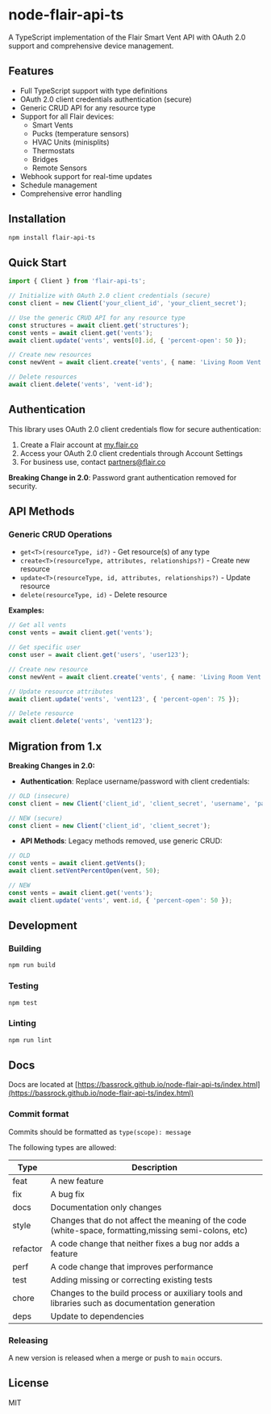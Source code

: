 # node-flair-api-ts

A TypeScript implementation of the Flair Smart Vent API with OAuth 2.0 support and comprehensive device management.

## Features

- Full TypeScript support with type definitions
- OAuth 2.0 client credentials authentication (secure)
- Generic CRUD API for any resource type
- Support for all Flair devices:
  - Smart Vents
  - Pucks (temperature sensors)  
  - HVAC Units (minisplits)
  - Thermostats
  - Bridges
  - Remote Sensors
- Webhook support for real-time updates
- Schedule management
- Comprehensive error handling

## Installation

```bash
npm install flair-api-ts
```

## Quick Start

```typescript
import { Client } from 'flair-api-ts';

// Initialize with OAuth 2.0 client credentials (secure)
const client = new Client('your_client_id', 'your_client_secret');

// Use the generic CRUD API for any resource type
const structures = await client.get('structures');
const vents = await client.get('vents');
await client.update('vents', vents[0].id, { 'percent-open': 50 });

// Create new resources
const newVent = await client.create('vents', { name: 'Living Room Vent' });

// Delete resources
await client.delete('vents', 'vent-id');
```

## Authentication

This library uses OAuth 2.0 client credentials flow for secure authentication:

1. Create a Flair account at [my.flair.co](https://my.flair.co)
2. Access your OAuth 2.0 client credentials through Account Settings
3. For business use, contact [partners@flair.co](mailto:partners@flair.co)

**Breaking Change in 2.0**: Password grant authentication removed for security.

## API Methods

### Generic CRUD Operations

- `get<T>(resourceType, id?)` - Get resource(s) of any type
- `create<T>(resourceType, attributes, relationships?)` - Create new resource  
- `update<T>(resourceType, id, attributes, relationships?)` - Update resource
- `delete(resourceType, id)` - Delete resource

**Examples:**

```typescript
// Get all vents
const vents = await client.get('vents');

// Get specific user
const user = await client.get('users', 'user123');

// Create new resource
const newVent = await client.create('vents', { name: 'Living Room Vent' });

// Update resource attributes
await client.update('vents', 'vent123', { 'percent-open': 75 });

// Delete resource
await client.delete('vents', 'vent123');
```

## Migration from 1.x

**Breaking Changes in 2.0:**

- **Authentication**: Replace username/password with client credentials:

```typescript
// OLD (insecure)
const client = new Client('client_id', 'client_secret', 'username', 'password');

// NEW (secure)
const client = new Client('client_id', 'client_secret');
```

- **API Methods**: Legacy methods removed, use generic CRUD:

```typescript
// OLD
const vents = await client.getVents();
await client.setVentPercentOpen(vent, 50);

// NEW
const vents = await client.get('vents');
await client.update('vents', vent.id, { 'percent-open': 50 });
```

## Development

### Building

```bash
npm run build
```

### Testing

```bash
npm test
```

### Linting

```bash
npm run lint
```

## Docs

Docs are located at [https://bassrock.github.io/node-flair-api-ts/index.html](https://bassrock.github.io/node-flair-api-ts/index.html)

### Commit format

Commits should be formatted as `type(scope): message`

The following types are allowed:

| Type     | Description                                                                                           |
| -------- | ----------------------------------------------------------------------------------------------------- |
| feat     | A new feature                                                                                         |
| fix      | A bug fix                                                                                             |
| docs     | Documentation only changes                                                                            |
| style    | Changes that do not affect the meaning of the code (white-space, formatting,missing semi-colons, etc) |
| refactor | A code change that neither fixes a bug nor adds a feature                                             |
| perf     | A code change that improves performance                                                               |
| test     | Adding missing or correcting existing tests                                                           |
| chore    | Changes to the build process or auxiliary tools and libraries such as documentation generation        |
| deps     | Update to dependencies                                                                                |

### Releasing

A new version is released when a merge or push to `main` occurs.

## License

MIT
